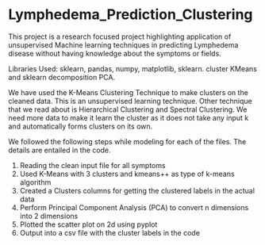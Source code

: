 # Lymphedema_Prediction_Clustering

This project is a research focused project highlighting application of unsupervised Machine learning techniques in predicting Lymphedema disease without having knowledge about the symptoms or fields.

Libraries Used: sklearn, pandas, numpy, matplotlib, sklearn. cluster KMeans and sklearn
decomposition PCA.

We have used the K-Means Clustering Technique to make clusters on the cleaned data. This is
an unsupervised learning technique. Other technique that we read about is Hierarchical
Clustering and Spectral Clustering. We need more data to make it learn the cluster as it does
not take any input k and automatically forms clusters on its own.

We followed the following steps while modeling for each of the files. The details are entailed in the code.

1. Reading the clean input file for all symptoms 
2. Used K-Means with 3 clusters and kmeans++ as type of k-means algorithm
3. Created a Clusters columns for getting the clustered labels in the actual data
4. Perform Principal Component Analysis (PCA) to convert n dimensions into 2 dimensions
5. Plotted the scatter plot on 2d using pyplot
6. Output into a csv file with the cluster labels in the code

